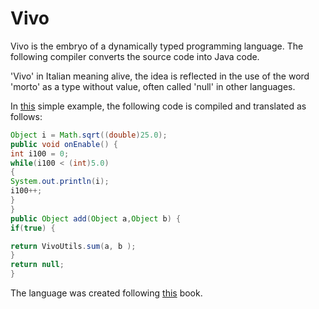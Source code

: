 # Vivo

Vivo is the embryo of a dynamically typed programming language. The following compiler converts the source code into Java code.

'Vivo' in Italian meaning alive, the idea is reflected in the use of the word 'morto' as a type without value, often called 'null' in other languages.

In <a href="https://github.com/unldenis/Vivo/blob/master/src/main/resources/test.vivo">this</a> simple example, the following code is compiled and translated as follows:
```java
Object i = Math.sqrt((double)25.0);
public void onEnable() {
int i100 = 0;
while(i100 < (int)5.0)
{
System.out.println(i);
i100++;
}
}
public Object add(Object a,Object b) {
if(true) {

return VivoUtils.sum(a, b );
}
return null;
}

```

The language was created following <a href="https://craftinginterpreters.com">this</a> book.
